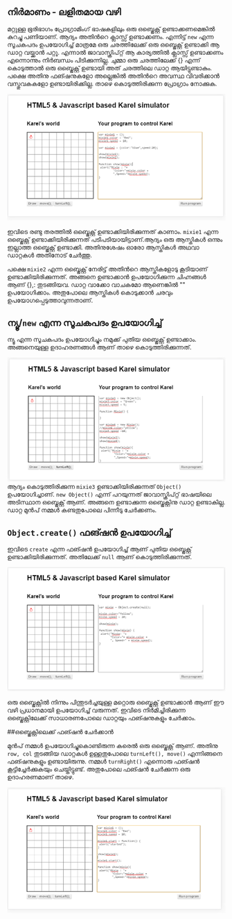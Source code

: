﻿## നിര്‍മാണം - ലളിതമായ വഴി

മറ്റുള്ള ഭൂരിഭാഗം പ്രോഗ്രാമിംഗ് ഭാഷകളിലും ഒരു ഒബ്ജെക്റ്റ് ഉണ്ടാക്കണമെങ്കില്‍ കുറച്ചു പണിയാണ്. ആദ്യം അതിന്‍റെ ക്ലാസ്സ്‌ ഉണ്ടാക്കണം. എന്നിട്ട് `new` എന്ന സൂചകപദം ഉപയോഗിച്ച് മാത്രമേ ഒരു ചരത്തിലേക്ക് ഒരു ഒബ്ജെക്റ്റ് ഉണ്ടാക്കി ആ ഡാറ്റ വയ്ക്കാന്‍ പറ്റൂ. എന്നാല്‍ ജാവാസ്ക്രിപ്റ്റ് ആ കാര്യത്തില്‍ ക്ലാസ്സ്‌ ഉണ്ടാക്കണം എന്നൊന്നും നിര്‍ബന്ധം പിടിക്കുന്നില്ല. ചുമ്മാ ഒരു ചരത്തിലേക്ക് {} എന്ന് കൊടുത്താല്‍ ഒരു ഒബ്ജെക്റ്റ് ഉണ്ടായി അത് ചരത്തിലെ ഡാറ്റ ആയിട്ടുണ്ടാകും. പക്ഷെ അതിനു ഫങ്ഷനുകളോ അല്ലെങ്കില്‍ അതിന്‍റെ അവസ്ഥ വിവരിക്കാന്‍ വസ്തുവകകളോ ഉണ്ടായിരിക്കില്ല. താഴെ കൊടുത്തിരിക്കുന്ന പ്രോഗ്രാം നോക്കുക.

![ലളിതമായ ഒബ്ജെക്റ്റ് നിര്‍മാണം](images/ch08/01/01-simpleCreation.PNG)

ഇവിടെ രണ്ടു തരത്തില്‍ ഒബ്ജെക്റ്റ് ഉണ്ടാക്കിയിരിക്കുന്നത് കാണാം. `mixie1` എന്ന ഒബ്ജെക്റ്റ് ഉണ്ടാക്കിയിരിക്കുന്നത് പടിപടിയായിട്ടാണ്.ആദ്യം ഒരു ആസ്തികള്‍ ഒന്നും ഇല്ലാത്ത ഒബ്ജെക്റ്റ് ഉണ്ടാക്കി. അതിനുശേഷം ഓരോ ആസ്തികള്‍ അഥവാ ഡാറ്റകള്‍ അതിനോട് ചേര്‍ത്തു.

പക്ഷെ `mixie2` എന്ന ഒബ്ജെക്റ്റ് നേരിട്ട് അതിന്‍റെ ആസ്തികളോടു കൂടിയാണ് ഉണ്ടാക്കിയിരിക്കുന്നത്. അങ്ങനെ ഉണ്ടാക്കാന്‍ ഉപയോഗിക്കുന്ന ചിഹ്നങ്ങള്‍ ആണ് {},: തുടങ്ങിയവ. ഡാറ്റ വാക്കോ വാചകമോ ആണെങ്കില്‍ "" ഉപയോഗിക്കാം. അതുപോലെ ആസ്തികള്‍ കൊടുക്കാന്‍ ചരവും ഉപയോഗപ്പെടുത്താവുന്നതാണ്.

## ന്യൂ/`new` എന്ന സൂചകപദം ഉപയോഗിച്ച്

ന്യൂ എന്ന സൂചകപദം ഉപയോഗിച്ചും നമുക്ക് പുതിയ ഒബ്ജെക്റ്റ് ഉണ്ടാക്കാം. അങ്ങനെയുള്ള ഉദാഹരണങ്ങള്‍ ആണ് താഴെ കൊടുത്തിരിക്കുന്നത്.

![ന്യൂ ഉപയോഗിച്ച് ഒബ്ജെക്റ്റ് നിര്‍മാണം](images/ch08/02/03-usingNew.PNG)
ആദ്യം കൊടുത്തിരിക്കുന്ന `mixie3` ഉണ്ടാക്കിയിരിക്കുന്നത് `Object()` ഉപയോഗിച്ചാണ്‌. `new Object()` എന്ന് പറയുന്നത് ജാവാസ്ക്രിപ്റ്റ് ഭാഷയിലെ അടിസ്ഥാന ഒബ്ജെക്റ്റ് ആണ്. അങ്ങനെ ഉണ്ടാക്കുന്ന ഒബ്ജെക്റ്റിനു ഡാറ്റ ഉണ്ടാകില്ല. ഡാറ്റ മുന്‍പ് നമ്മള്‍ കണ്ടതുപോലെ പിന്നീടു ചേര്‍ക്കണം.

## `Object.create()` ഫങ്ഷന്‍ ഉപയോഗിച്ച്

ഇവിടെ `create` എന്ന ഫങ്ഷന്‍ ഉപയോഗിച്ച് ആണ് പുതിയ ഒബ്ജെക്റ്റ് ഉണ്ടാക്കിയിരിക്കുന്നത്. അതിലേക്ക് `null` ആണ് കൊടുത്തിരിക്കുന്നത്. 

![Object.create ഉപയോഗിച്ച് ഒബ്ജെക്റ്റ് നിര്‍മാണം](images/ch08/02/08-usingObjectCreate.PNG)

ഒരു ഒബ്ജെക്റ്റില്‍ നിന്നും പിന്തുടര്‍ച്ചയുള്ള മറ്റൊരു ഒബ്ജെക്റ്റ് ഉണ്ടാക്കാന്‍ ആണ് ഈ വഴി പ്രധാനമായി ഉപയോഗിച്ച് വരുന്നത്. 
ഇവിടെ നിര്‍മിച്ചിരിക്കുന്ന ഒബ്ജെക്റ്റിലേക്ക് സാധാരണപോലെ ഡാറ്റയും ഫങ്ഷനുകളും ചേര്‍ക്കാം.

##ഒബ്ജെക്റ്റിലെക്ക് ഫങ്ഷന്‍ ചേര്‍ക്കാന്‍

മുന്‍പ് നമ്മള്‍ ഉപയോഗിച്ചുകൊണ്ടിരുന്ന കരെല്‍ ഒരു ഒബ്ജെക്റ്റ് ആണ്. അതിനു `row, col` തുടങ്ങിയ ഡാറ്റകള്‍ ഉള്ളതുപോലെ `turnLeft(), move()` എന്നിങ്ങനെ ഫങ്ഷനുകളും ഉണ്ടായിരുന്നു. നമ്മള്‍ `turnRight()` എന്നൊരു ഫങ്ഷന്‍ കൂട്ടിച്ചേര്‍ക്കുകയും ചെയ്തിട്ടുണ്ട്. അതുപോലെ ഫങ്ഷന്‍ ചേര്‍ക്കുന്ന ഒരു ഉദാഹരണമാണ്‌ താഴെ.

![ഒബ്ജെക്റ്റിലെക്ക് ഫങ്ഷന്‍ ചേര്‍ക്കാന്‍](images/ch08/02/05-functionToObject.PNG)

